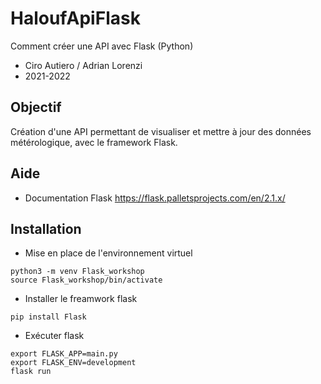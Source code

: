 # HaloufApiFlask
Comment créer une API avec Flask (Python)

- Ciro Autiero / Adrian Lorenzi
- 2021-2022

## Objectif
Création d'une API permettant de visualiser et mettre à jour des données métérologique, avec le framework Flask.

## Aide
- Documentation Flask https://flask.palletsprojects.com/en/2.1.x/

## Installation

- Mise en place de l'environnement virtuel
```shell
python3 -m venv Flask_workshop
source Flask_workshop/bin/activate
```

- Installer le freamwork flask
```shell
pip install Flask
```

- Exécuter flask
```shell
export FLASK_APP=main.py
export FLASK_ENV=development
flask run
```